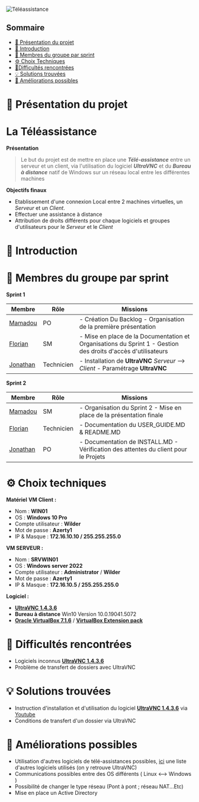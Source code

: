 ![Téléassistance](https://i.pinimg.com/736x/a3/10/ee/a310eec1336087c9735736621aba4c7d.jpg)

## Sommaire 

- [🎯 Présentation du projet](#presentation-du-projet)
- [📜 Introduction](#introduction)
- [👥 Membres du groupe par sprint](#membres-du-groupe-par-sprint)
- [⚙️ Choix Techniques](#choix-techniques)
- [🧗Difficultés rencontrées](#difficultes-rencontrees)
- [💡 Solutions trouvées](#solutions-trouvees)
- [🚀 Améliorations possibles](#ameliorations-possibles)
  
# 🎯 Présentation du projet
<span id="presentation-du-projet"></span>
# **La Téléassistance**

**Présentation**
> Le but du projet est de mettre en place une **_Télé-assistance_** entre un serveur et un client, via l'utilisation du logiciel **_UltraVNC_** et du **_Bureau à distance_** natif de Windows sur un réseau local entre les différentes machines

**Objectifs finaux**
- Etablissement d'une connexion Local entre 2 machines virtuelles, un _Serveur_ et un _Client_.
- Effectuer une assistance à distance
- Attribution de droits différents pour chaque logiciels et groupes d'utilisateurs pour le _Serveur_ et le _Client_


# 📜 Introduction
<span id="introduction"></span>

# 👥 Membres du groupe par sprint
<span id="membres-du-groupe-par-sprint"></span>
**Sprint 1**

| Membre   | Rôle       | Missions |
| -------- | ---------- | -------- |
| [Mamadou](https://github.com/DRAME1991) | PO         | -    Création Du Backlog - Organisation de la première présentation |
| [Florian](https://github.com/Juverios) | SM         | -    Mise en place de la Documentation et Organisations du Sprint 1 - Gestion des droits d'accès d'utilisateurs  |
| [Jonathan](https://github.com/TheHorusLab) | Technicien | -    Installation de **UltraVNC** _Serveur_ --> _Client_ - Paramétrage **UltraVNC** |


**Sprint 2**

| Membre   | Rôle       | Missions |
| -------- | ---------- | -------- |
| [Mamadou](https://github.com/DRAME1991)  | SM | -  Organisation du Sprint 2 - Mise en place de la présentation finale |
| [Florian](https://github.com/Juverios) | Technicien | - Documentation du USER_GUIDE.MD & README.MD  |
| [Jonathan](https://github.com/TheHorusLab) | PO         | - Documentation de INSTALL.MD  -  Vérification des attentes du client pour le Projets   |

# ⚙️ Choix techniques
<span id="choix-techniques"></span>
**Matériel**
**VM Client :**
  - Nom : **WIN01**
  - OS : **Windows 10 Pro**
  - Compte utilisateur : **Wilder**
  - Mot de passe : **Azerty1**
  - IP & Masque : **172.16.10.10 / 255.255.255.0**


**VM SERVEUR :**
  - Nom : **SRVWIN01**
  - OS : **Windows server 2022**
  - Compte utilisateur :  **Administrator** / **Wilder**
  - Mot de passe : **Azerty1**
  - IP & Masque : **172.16.10.5 / 255.255.255.0**

    
**Logiciel :**
- [**UltraVNC 1.4.3.6**](https://uvnc.com/downloads/ultravnc/159-ultravnc-1-4-3-6.html) 
- **Bureau à distance** Win10 Version 10.0.19041.5072 
- [**Oracle VirtualBox 7.1.6**](https://www.virtualbox.org/wiki/Downloads) / [**VirtualBox Extension pack**](https://www.virtualbox.org/wiki/Downloads)

# 🧗 Difficultés rencontrées
<span id="difficultes-rencontrees"></span>
- Logiciels inconnus [**UltraVNC 1.4.3.6**](https://uvnc.com/downloads/ultravnc/159-ultravnc-1-4-3-6.html)
- Problème de transfert de dossiers avec UltraVNC  
    

# 💡 Solutions trouvées
<span id="solutions-trouvees"></span>
- Instruction d'installation et d'utilisation du logiciel [**UltraVNC 1.4.3.6**](https://uvnc.com/downloads/ultravnc/159-ultravnc-1-4-3-6.html) via [Youtube](https://www.youtube.com/watch?v=QO-NhJYqR8I)
- Conditions de transfert d'un dossier via UltraVNC

  
# 🚀 Améliorations possibles
<span id="ameliorations-possibles"></span>
- Utilisation d'autres logiciels de télé-assistances possibles, [ici](https://www.appvizer.fr/services-informatiques/controle-distance) une liste d'autres logiciels utilisés (on y retrouve UltraVNC)  
- Communications possibles entre des OS différents ( Linux <--> Windows )
- Possibilité de changer le type réseau (Pont à pont ; réseau NAT...Etc)
- Mise en place un Active Directory
